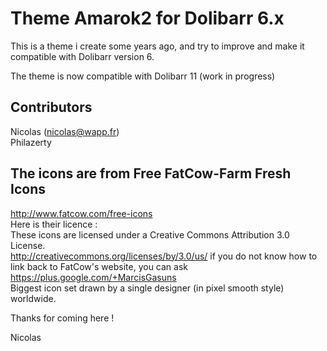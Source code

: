 # Theme Amarok2 for Dolibarr 6.x
This is a theme i create some years ago, and try to improve and make it compatible with Dolibarr version 6.

The theme is now compatible with Dolibarr 11 (work in progress)

## Contributors
Nicolas (nicolas@wapp.fr)<br>
Philazerty<br>

## The icons are from Free FatCow-Farm Fresh Icons
http://www.fatcow.com/free-icons
<br>
Here is their licence :
<br>
These icons are licensed under a Creative Commons Attribution 3.0 License.
<br>
http://creativecommons.org/licenses/by/3.0/us/ if you do not know how to link
back to FatCow's website, you can ask https://plus.google.com/+MarcisGasuns
<br>
Biggest icon set drawn by a single designer (in pixel smooth style) worldwide.


Thanks for coming here !

Nicolas
